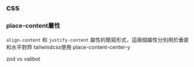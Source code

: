 ## css
### place-content屬性
`align-content` 和 `justify-content` 屬性的簡寫形式，這兩個屬性分別用於垂直和水平對齊
tailwindcss使用 place-content-center-y


zod vs valibot